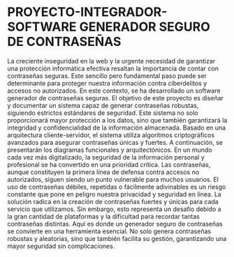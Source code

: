 # PROYECTO-INTEGRADOR- SOFTWARE GENERADOR SEGURO DE CONTRASEÑAS
La creciente inseguridad en la web y la urgente necesidad de garantizar una protección informática efectiva resaltan la importancia de contar con contraseñas seguras. Este sencillo pero fundamental paso puede ser determinante para proteger nuestra información contra ciberdelitos y accesos no autorizados. En este contexto, se ha desarrollado un software generador de contraseñas seguras.
El objetivo de este proyecto es diseñar y documentar un sistema capaz de generar contraseñas robustas, siguiendo estrictos estándares de seguridad. Este sistema no solo proporcionará mayor protección a los datos, sino que también garantizará la integridad y confidencialidad de la información almacenada. Basado en una arquitectura cliente-servidor, el sistema utiliza algoritmos criptográficos avanzados para asegurar contraseñas únicas y fuertes. A continuación, se presentarán los diagramas funcionales y arquitectónicos.
En un mundo cada vez más digitalizado, la seguridad de la información personal y profesional se ha convertido en una prioridad crítica. Las contraseñas, aunque constituyen la primera línea de defensa contra accesos no autorizados, siguen siendo un punto vulnerable para muchos usuarios. El uso de contraseñas débiles, repetidas o fácilmente adivinables es un riesgo constante que pone en peligro nuestra privacidad y seguridad en línea.
La solución radica en la creación de contraseñas fuertes y únicas para cada servicio que utilizamos. Sin embargo, esto representa un desafío debido a la gran cantidad de plataformas y la dificultad para recordar tantas contraseñas distintas. Aquí es donde un generador seguro de contraseñas se convierte en una herramienta esencial. No solo genera contraseñas robustas y aleatorias, sino que también facilita su gestión, garantizando una mayor seguridad sin complicaciones.

